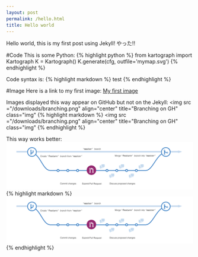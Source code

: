 ```yaml
---
layout: post
permalink: /hello.html
title: Hello world
---
```


Hello world, this is my first post using Jekyll! やった!!

#Code
This is some Python:
{% highlight python %}
from kartograph import Kartograph
K = Kartograph()
K.generate(cfg, outfile='mymap.svg')
{% endhighlight %}


Code syntax is:
{% highlight markdown %}
test
{% endhighlight %}

#Image
Here is a link to my first image:
[My first image](/downloads/branching.png)

Images displayed this way appear on GitHub but not on the Jekyll:
<img src ="/downloads/branching.png" align="center" title="Branching on GH" class="img"</img>
{% highlight markdown %}
<img src ="/downloads/branching.png" align="center" title="Branching on GH" class="img"</img>
{% endhighlight %}

This way works better:
![branching](/downloads/branching.png "Branching on GH")
{% highlight markdown %}
![branching](/downloads/branching.png "Branching on GH")
{% endhighlight %}
